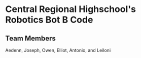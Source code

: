 # Central Regional Highschool's Robotics Bot B Code
**Team Members**
-- 
Aedenn, Joseph, Owen, Elliot, Antonio, and Leiloni
